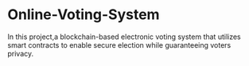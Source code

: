 # Online-Voting-System
In this project,a blockchain-based electronic voting system that utilizes smart contracts to enable secure election while guaranteeing voters privacy. 
